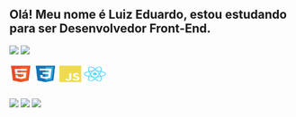 ## Olá! Meu nome é Luiz Eduardo, estou estudando para ser Desenvolvedor Front-End. 

<picture>
<source srcset="https://github-readme-stats.vercel.app/api?username=LU1Zx&show_icons=true&theme=dark"media="(prefers-color-scheme: dark)" height="200"
/>
<img src="https://github-readme-stats.vercel.app/api?username=LU1Zx&show_icons=true" />
</picture>

<picture  >
<source srcset="https://github-readme-stats.vercel.app/api/top-langs/?username=LU1Zx&layout=compact&show_icons=true&theme=dark"media="(prefers-color-scheme: dark)" height="200"
/>
<img src="https://github-readme-stats.vercel.app/api?username=LU1Zx&show_icons=true" />
</picture>


<div style="display: inline_block"><br>
  <img align="center" alt="LU1Zx-HTML" height="30" width="40" src="https://raw.githubusercontent.com/devicons/devicon/master/icons/html5/html5-original.svg">
  <img align="center" alt="LU1Zx-CSS" height="30" width="40" src="https://raw.githubusercontent.com/devicons/devicon/master/icons/css3/css3-original.svg">
  <img align="center" alt="LU1Zx-Js" height="30" width="40" src="https://raw.githubusercontent.com/devicons/devicon/master/icons/javascript/javascript-plain.svg">
  <img align="center" alt="LU1Zx-React" height="30" width="40" src="https://raw.githubusercontent.com/devicons/devicon/master/icons/react/react-original.svg">
</div>

##

<div> 
 
  <a href="https://instagram.com/xlu1zx/" target="_blank"><img src="https://img.shields.io/badge/-Instagram-%23E4405F?style=for-the-badge&logo=instagram&logoColor=white" target="_blank"></a>
 <a href="https://discord.gg/xluizx#5542" target="_blank"><img src="https://img.shields.io/badge/Discord-7289DA?style=for-the-badge&logo=discord&logoColor=white" target="_blank"></a> 
  <a href="https://www.linkedin.com/in/luiz-eduardo-martins01/" target="_blank"><img src="https://img.shields.io/badge/-LinkedIn-%230077B5?style=for-the-badge&logo=linkedin&logoColor=white" target="_blank"></a> 
  
</div>
